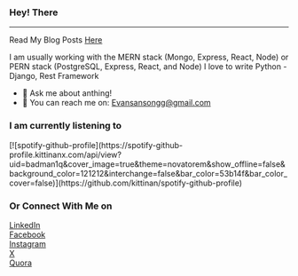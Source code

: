 
<h3>Hey! There</h3>
<hr>
<p>
    Read My Blog Posts <a href="https://evansblog.hashnode.dev/" target="_blank">Here</a>
</p>

I am usually working with the MERN stack (Mongo, Express, React, Node) or PERN stack (PostgreSQL, Express, React, and Node)
I love to write Python - Django, Rest Framework

- 💬 Ask me about anthing! 
- 📧 You can reach me on: Evansansongg@gmail.com

 <h3>
     I am currently listening to
</h3>

 <div>
[![spotify-github-profile](https://spotify-github-profile.kittinanx.com/api/view?uid=badman1q&cover_image=true&theme=novatorem&show_offline=false&background_color=121212&interchange=false&bar_color=53b14f&bar_color_cover=false)](https://github.com/kittinan/spotify-github-profile)
</div>


 <p align='left' dir='auto'>
 <h3>
    Or Connect With Me on 
</h3>
<div>
 <a href="https://www.linkedin.com/in/evans646/">
   LinkedIn
</a>
</div>
<div>
 <a href="https://web.facebook.com/evansodeneho.ansong/">
   Facebook
 </a>
</div>
<div>
 <a href="https://www.instagram.com/grayman646/">
    Instagram
 </a>
 </div>
 <div>
 <a href="https://x.com/grayman646">X</a>
  </div>
 <div>
 <a href="https://www.quora.com/profile/Evans-Ansong">Quora</a>
</div>
